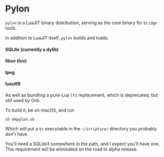 # Pylon

`pylon` is a LuaJIT binary distribution, serving as the core binary for `bridge` tools.

In addition to LuaJIT itself, `pylon` builds and loads:

#### SQLite (currently a dylib)

#### libuv (luv)

#### lpeg

#### luautf8

As well as bundling a pure-Lua `lfs` replacement, which is deprecated, but still used by Orb.

To build it, be on macOS, and run

```
sh mkpylon.sh
```

Which will put a `br` executable in the `~/scripture/` directory you probably don't have.  

You'll need a SQLite3 somewhere in the path, and I expect you'll have one. This requirement will be eliminated on the road to alpha release. 